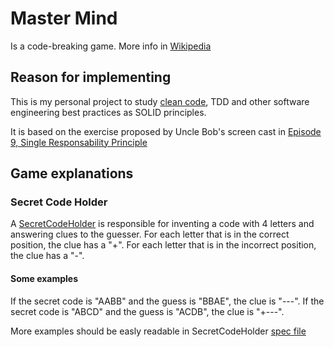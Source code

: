 # Master Mind

Is a code-breaking game. More info in [Wikipedia](http://en.wikipedia.org/wiki/Mastermind_(board_game))

## Reason for implementing

This is my personal project to study [clean code](http://www.amazon.com/Clean-Code-Handbook-Software-Craftsmanship/dp/0132350882/ref=sr_1_1?ie=UTF8&qid=1391955682&sr=8-1&keywords=clean+code), TDD and other software engineering best practices as SOLID principles.

It is based on the exercise proposed by Uncle Bob's screen cast in [Episode 9, Single Responsability Principle](http://cleancoders.com/codecast/clean-code-episode-9/show)

## Game explanations

### Secret Code Holder

A [SecretCodeHolder](secret_code.rb) is responsible for inventing a code with 4 letters and answering clues to the guesser.
For each letter that is in the correct position, the clue has a "+".
For each letter that is in the incorrect position, the clue has a "-".

#### Some examples
If the secret code is "AABB" and the guess is "BBAE", the clue is "---".
If the secret code is "ABCD" and the guess is "ACDB", the clue is "+---".

More examples should be easly readable in SecretCodeHolder [spec file](secret_code_holder.rb)

